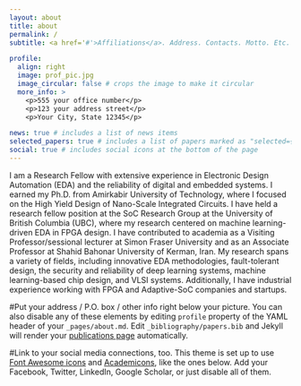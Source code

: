 ```yaml
---
layout: about
title: about
permalink: /
subtitle: <a href='#'>Affiliations</a>. Address. Contacts. Motto. Etc.

profile:
  align: right
  image: prof_pic.jpg
  image_circular: false # crops the image to make it circular
  more_info: >
    <p>555 your office number</p>
    <p>123 your address street</p>
    <p>Your City, State 12345</p>

news: true # includes a list of news items
selected_papers: true # includes a list of papers marked as "selected={true}"
social: true # includes social icons at the bottom of the page
---
```

I am a Research Fellow with extensive experience in Electronic Design Automation (EDA) and the reliability of digital and embedded systems. I earned my Ph.D. from Amirkabir University of Technology, where I focused on the High Yield Design of Nano-Scale Integrated Circuits. I have held a research fellow position at the SoC Research Group at the University of British Columbia (UBC), where my research centered on machine learning-driven EDA in FPGA design. I have contributed to academia as a Visiting Professor/sessional lecturer at Simon Fraser University and as an Associate Professor at Shahid Bahonar University of Kerman, Iran. My research spans a variety of fields, including innovative EDA methodologies, fault-tolerant design, the security and reliability of deep learning systems, machine learning-based chip design, and VLSI systems.
Additionally, I have industrial experience working with FPGA and Adaptive-SoC companies and startups.

#Put your address / P.O. box / other info right below your picture. You can also disable any of these elements by editing `profile` property of the YAML header of your `_pages/about.md`. Edit `_bibliography/papers.bib` and Jekyll will render your [publications page](/al-folio/publications/) automatically.

#Link to your social media connections, too. This theme is set up to use [Font Awesome icons](https://fontawesome.com/) and [Academicons](https://jpswalsh.github.io/academicons/), like the ones below. Add your Facebook, Twitter, LinkedIn, Google Scholar, or just disable all of them.
